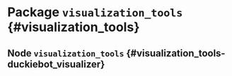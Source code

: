 # Package `visualization_tools` {#visualization_tools}

## Node `visualization_tools` {#visualization_tools-duckiebot_visualizer}

